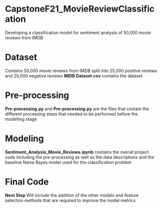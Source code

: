 # CapstoneF21_MovieReviewClassification
Developing a classification model for sentiment analysis of 50,000 movie reviews from IMDB

# Dataset
Contains 50,000 movie reviews from IMDB split into 25,000 positive reviews and 25,000 negative reviews
**IMDB Dataset.csv** contains the dataset

# Pre-processing
**Pre-processing.py** and **Pre-processing.py** are the files that contain the different processing steps that needed to be performed before the modelling stage

# Modeling
**Sentiment_Analysis_Movie_Reviews.ipynb** contains the overall project code including the pre-processing as well as the data descriptions and the baseline Naive Bayes model used for the classification problem

# Final Code
**Next Step** Will include the addition of the other models and feature selection methods that are required to improve the model metrics
